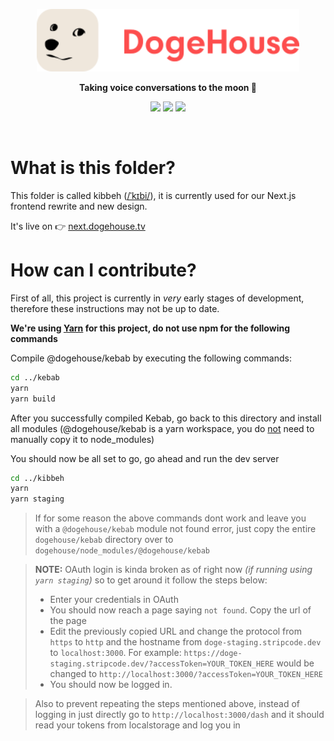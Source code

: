 <p align="center">
    <img height=100 src="https://raw.githubusercontent.com/benawad/dogehouse/staging/.redesign-assets/dogehouse_logo.svg"/>
</p>

<p align="center">
    <strong>Taking voice conversations to the moon 🚀</strong>
</p>

<p align="center">
    <img src="https://img.shields.io/github/contributors/benawad/dogehouse"/>
    <img src="https://img.shields.io/discord/810571477316403233?label=discord"/>
    <img src="https://img.shields.io/github/v/release/benawad/dogehouse"/>
</p>
<br/>

# What is this folder?

This folder is called kibbeh ([/ˈkɪbi/](https://en.wikipedia.org/wiki/Kibbeh)), it is currently used for our Next.js frontend rewrite and new design.

It's live on 👉 [next.dogehouse.tv](https://next.dogehouse.tv)

# How can I contribute?

First of all, this project is currently in _very_ early stages of development, therefore these instructions may not be up to date.

**We're using [Yarn](https://yarnpkg.com/) for this project, do not use npm for the following commands**

Compile @dogehouse/kebab by executing the following commands:

```bash
cd ../kebab
yarn
yarn build
```

After you successfully compiled Kebab, go back to this directory and install all modules (@dogehouse/kebab is a yarn workspace, you do <u>not</u> need to manually copy it to node_modules)

You should now be all set to go, go ahead and run the dev server

```bash
cd ../kibbeh
yarn
yarn staging
```

> If for some reason the above commands dont work and leave you with a `@dogehouse/kebab` module not found error, just copy the entire `dogehouse/kebab` directory over to `dogehouse/node_modules/@dogehouse/kebab`


> **NOTE:** OAuth login is kinda broken as of right now *(if running using `yarn staging`)* so to get around it follow the steps below:
> - Enter your credentials in OAuth
> - You should now reach a page saying `not found`. Copy the url of the page
> - Edit the previously copied URL and change the protocol from `https` to `http` and the hostname from `doge-staging.stripcode.dev` to `localhost:3000`. For example: `https://doge-staging.stripcode.dev/?accessToken=YOUR_TOKEN_HERE` would be changed to  `http://localhost:3000/?accessToken=YOUR_TOKEN_HERE`
> - You should now be logged in.  

> Also to prevent repeating the steps mentioned above, instead of logging in just directly go to `http://localhost:3000/dash` and it should read your tokens from localstorage and log you in

